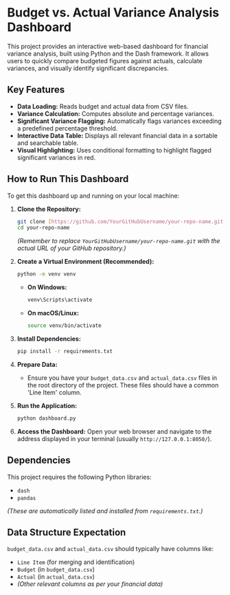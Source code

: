 # Budget vs. Actual Variance Analysis Dashboard

This project provides an interactive web-based dashboard for financial variance analysis, built using Python and the Dash framework. It allows users to quickly compare budgeted figures against actuals, calculate variances, and visually identify significant discrepancies.

## Key Features

* **Data Loading:** Reads budget and actual data from CSV files.
* **Variance Calculation:** Computes absolute and percentage variances.
* **Significant Variance Flagging:** Automatically flags variances exceeding a predefined percentage threshold.
* **Interactive Data Table:** Displays all relevant financial data in a sortable and searchable table.
* **Visual Highlighting:** Uses conditional formatting to highlight flagged significant variances in red.

## How to Run This Dashboard

To get this dashboard up and running on your local machine:

1.  **Clone the Repository:**
    ```bash
    git clone [https://github.com/YourGitHubUsername/your-repo-name.git](https://github.com/YourGitHubUsername/your-repo-name.git)
    cd your-repo-name
    ```
    *(Remember to replace `YourGitHubUsername/your-repo-name.git` with the actual URL of your GitHub repository.)*

2.  **Create a Virtual Environment (Recommended):**
    ```bash
    python -m venv venv
    ```
    * **On Windows:**
        ```bash
        venv\Scripts\activate
        ```
    * **On macOS/Linux:**
        ```bash
        source venv/bin/activate
        ```

3.  **Install Dependencies:**
    ```bash
    pip install -r requirements.txt
    ```

4.  **Prepare Data:**
    * Ensure you have your `budget_data.csv` and `actual_data.csv` files in the root directory of the project. These files should have a common 'Line Item' column.

5.  **Run the Application:**
    ```bash
    python dashboard.py
    ```

6.  **Access the Dashboard:**
    Open your web browser and navigate to the address displayed in your terminal (usually `http://127.0.0.1:8050/`).

## Dependencies

This project requires the following Python libraries:
* `dash`
* `pandas`

*(These are automatically listed and installed from `requirements.txt`.)*

## Data Structure Expectation

`budget_data.csv` and `actual_data.csv` should typically have columns like:
* `Line Item` (for merging and identification)
* `Budget` (in `budget_data.csv`)
* `Actual` (in `actual_data.csv`)
* *(Other relevant columns as per your financial data)*